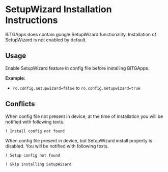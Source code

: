 # SetupWizard Installation Instructions

BiTGApps does contain google SetupWizard functionality. Installation of SetupWizard is not enabled by default.

## Usage

Enable SetupWizard feature in config file before installing BiTGApps.

**Example:**

* `ro.config.setupwizard=false` to `ro.config.setupwizard=true`

## Conflicts

When config file not present in device, at the time of installation you will be notified with following texts.

```! Install config not found```

When config file present in device, but SetupWizard install property is disabled. You will be notified with following texts.

```! Setup config not found```

```! Skip installing SetupWizard```
